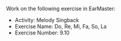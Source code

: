 Work on the following exercise in EarMaster:
- Activity: Melody Singback
- Exercise Name: Do, Re, Mi, Fa, So, La
- Exercise Number: 9.10
